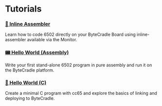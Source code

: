 # Tutorials

<div class="grid cards">

  <div class="card">
    <h3><a href="../inline-assembler/">🧩 Inline Assembler</a></h3>
    <p>Learn how to code 6502 directly on your ByteCradle Board using inline-assembler available via the Monitor.</p>
  </div>

  <div class="card">
    <h3><a href="../hello-world-assembly/">📟 Hello World (Assembly)</a></h3>
    <p>Write your first stand-alone 6502 program in pure assembly and run it on the ByteCradle platform.</p>
  </div>

  <div class="card">
    <h3><a href="../hello-world-c/">💬 Hello World (C)</a></h3>
    <p>Create a minimal C program with cc65 and explore the basics of linking and deploying to ByteCradle.</p>
  </div>

</div>
